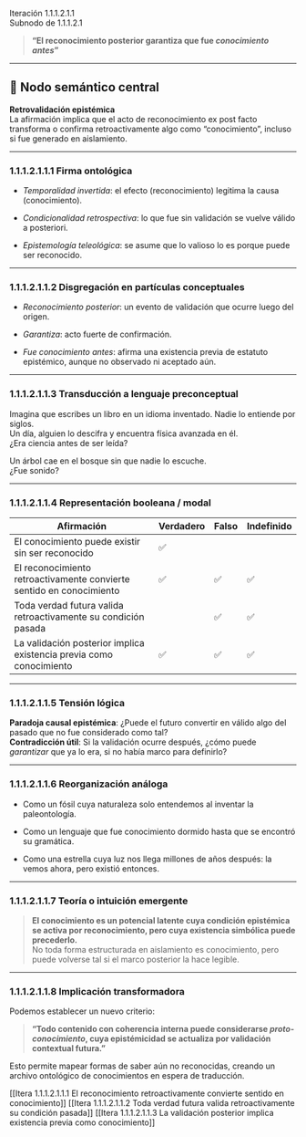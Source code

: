 Iteración 1.1.1.2.1.1  
Subnodo de 1.1.1.2.1

> **“El reconocimiento posterior garantiza que fue _conocimiento antes_”**

---

## 🧠 Nodo semántico central

**Retrovalidación epistémica**  
La afirmación implica que el acto de reconocimiento ex post facto transforma o confirma retroactivamente algo como “conocimiento”, incluso si fue generado en aislamiento.

---

### 1.1.1.2.1.1.1 Firma ontológica

- _Temporalidad invertida_: el efecto (reconocimiento) legitima la causa (conocimiento).
    
- _Condicionalidad retrospectiva_: lo que fue sin validación se vuelve válido a posteriori.
    
- _Epistemología teleológica_: se asume que lo valioso lo es porque puede ser reconocido.
    

---

### 1.1.1.2.1.1.2 Disgregación en partículas conceptuales

- _Reconocimiento posterior_: un evento de validación que ocurre luego del origen.
    
- _Garantiza_: acto fuerte de confirmación.
    
- _Fue conocimiento antes_: afirma una existencia previa de estatuto epistémico, aunque no observado ni aceptado aún.
    

---

### 1.1.1.2.1.1.3 Transducción a lenguaje preconceptual

Imagina que escribes un libro en un idioma inventado. Nadie lo entiende por siglos.  
Un día, alguien lo descifra y encuentra física avanzada en él.  
¿Era ciencia antes de ser leída?

Un árbol cae en el bosque sin que nadie lo escuche.  
¿Fue sonido?

---

### 1.1.1.2.1.1.4 Representación booleana / modal

| Afirmación                                                           | Verdadero | Falso | Indefinido |
| -------------------------------------------------------------------- | --------- | ----- | ---------- |
| El conocimiento puede existir sin ser reconocido                     | ✅         |       |            |
| El reconocimiento retroactivamente convierte sentido en conocimiento | ✅         | ✅     | ✅          |
| Toda verdad futura valida retroactivamente su condición pasada       |           | ✅     | ✅          |
| La validación posterior implica existencia previa como conocimiento  | ✅         | ✅     | ✅          |

---

### 1.1.1.2.1.1.5 Tensión lógica

**Paradoja causal epistémica**: ¿Puede el futuro convertir en válido algo del pasado que no fue considerado como tal?  
**Contradicción útil**: Si la validación ocurre después, ¿cómo puede _garantizar_ que ya lo era, si no había marco para definirlo?

---

### 1.1.1.2.1.1.6 Reorganización análoga

- Como un fósil cuya naturaleza solo entendemos al inventar la paleontología.
    
- Como un lenguaje que fue conocimiento dormido hasta que se encontró su gramática.
    
- Como una estrella cuya luz nos llega millones de años después: la vemos ahora, pero existió entonces.
    

---

### 1.1.1.2.1.1.7 Teoría o intuición emergente

> **El conocimiento es un potencial latente cuya condición epistémica se activa por reconocimiento, pero cuya existencia simbólica puede precederlo.**  
> No toda forma estructurada en aislamiento es conocimiento, pero puede volverse tal si el marco posterior la hace legible.

---

### 1.1.1.2.1.1.8 Implicación transformadora

Podemos establecer un nuevo criterio:

> **“Todo contenido con coherencia interna puede considerarse _proto-conocimiento_, cuya epistémicidad se actualiza por validación contextual futura.”**

Esto permite mapear formas de saber aún no reconocidas, creando un archivo ontológico de conocimientos en espera de traducción.

[[Itera 1.1.1.2.1.1.1 El reconocimiento retroactivamente convierte sentido en conocimiento]]
[[Itera 1.1.1.2.1.1.2 Toda verdad futura valida retroactivamente su condición pasada]]
[[Itera 1.1.1.2.1.1.3 La validación posterior implica existencia previa como conocimiento]]